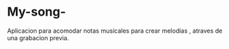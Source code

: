 My-song-
========

Aplicacion para acomodar notas musicales para crear melodias , atraves de una grabacion previa.